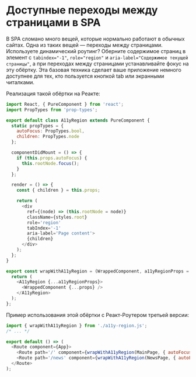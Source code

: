 # Доступные переходы между страницами в SPA

В SPA сломано много вещей, которые нормально работают в обычных сайтах. Одна из таких вещей — переходы между страницами. Используете динамический роутинг? Оберните содержимое страниц в элемент с `tabindex="-1"`, `role="region"` и `aria-label="Содержимое текущей страницы"`, а при переходах между страницами устанавливайте фокус на эту обёртку. Эта базовая техника сделает ваше приложение немного доступнее для тех, кто пользуется кнопкой tab или экранными читалками.

Реализация такой обёртки на Реакте:

```javascript
import React, { PureComponent } from 'react';
import PropTypes from 'prop-types';

export default class A11yRegion extends PureComponent {
  static propTypes = {
    autoFocus: PropTypes.bool,
    children: PropTypes.node
  };

  componentDidMount = () => {
    if (this.props.autoFocus) {
      this.rootNode.focus();
    }
  };

  render = () => {
    const { children } = this.props;

    return (
      <div
        ref={(node) => (this.rootNode = node)}
        className={styles.root}
        role='region'
        tabIndex='-1'
        aria-label='Page content'>
        {children}
      </div>
    );
  };
}

export const wrapWithA11yRegion = (WrappedComponent, a11yRegionProps = {}) => (props) => {
  return (
    <A11yRegion {...a11yRegionProps}>
      <WrappedComponent {...props} />
    </A11yRegion>
  );
};
```

Пример использования этой обёртки с Реакт-Роутером третьей версии:

```javascript
import { wrapWithA11yRegion } from './a11y-region.js';
/* ... */

export default () => (
  <Route component={App}>
    <Route path='/' component={wrapWithA11yRegion(MainPage, { autoFocus: true })} />
    <Route path='/news' component={wrapWithA11yRegion(NewsPage, { autoFocus: true })} />
  </Route>
);
```
